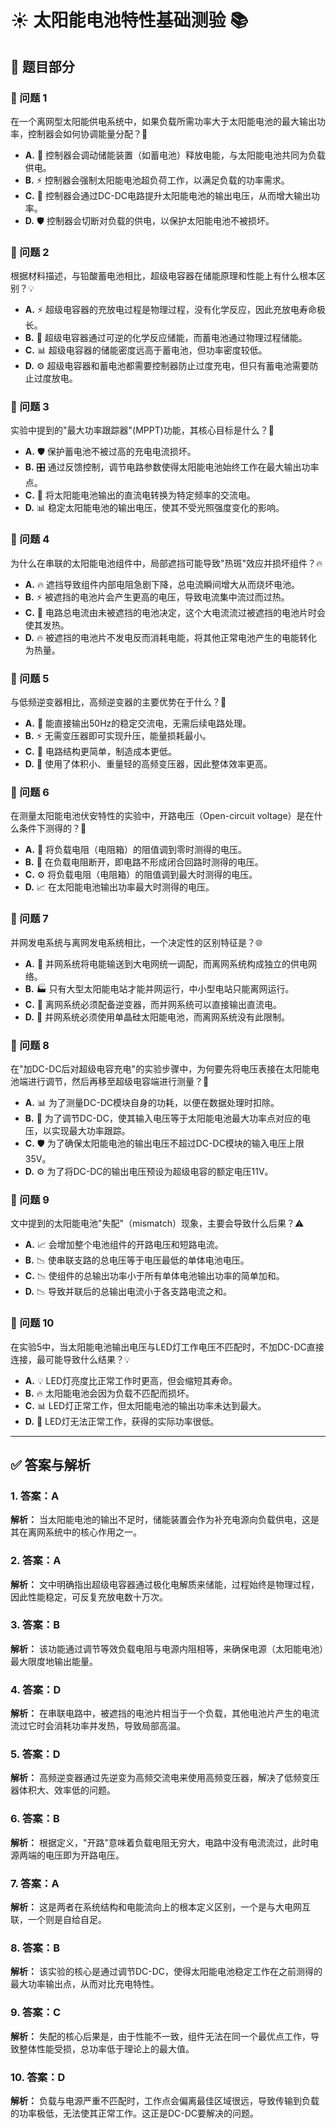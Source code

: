 # ☀️ 太阳能电池特性基础测验 📚

## 📝 题目部分

### 🔋 问题 1
在一个离网型太阳能供电系统中，如果负载所需功率大于太阳能电池的最大输出功率，控制器会如何协调能量分配？🤔

- **A.** 🔋 控制器会调动储能装置（如蓄电池）释放电能，与太阳能电池共同为负载供电。
- **B.** ⚡ 控制器会强制太阳能电池超负荷工作，以满足负载的功率需求。
- **C.** 🔧 控制器会通过DC-DC电路提升太阳能电池的输出电压，从而增大输出功率。
- **D.** 🛡️ 控制器会切断对负载的供电，以保护太阳能电池不被损坏。

### 🔋 问题 2
根据材料描述，与铅酸蓄电池相比，超级电容器在储能原理和性能上有什么根本区别？💡

- **A.** ⚡ 超级电容器的充放电过程是物理过程，没有化学反应，因此充放电寿命极长。
- **B.** 🧪 超级电容器通过可逆的化学反应储能，而蓄电池通过物理过程储能。
- **C.** 📊 超级电容器的储能密度远高于蓄电池，但功率密度较低。
- **D.** ⚙️ 超级电容器和蓄电池都需要控制器防止过度充电，但只有蓄电池需要防止过度放电。

### 🔋 问题 3
实验中提到的"最大功率跟踪器"(MPPT)功能，其核心目标是什么？🎯

- **A.** 🛡️ 保护蓄电池不被过高的充电电流损坏。
- **B.** 🎛️ 通过反馈控制，调节电路参数使得太阳能电池始终工作在最大输出功率点。
- **C.** 🔄 将太阳能电池输出的直流电转换为特定频率的交流电。
- **D.** 📊 稳定太阳能电池的输出电压，使其不受光照强度变化的影响。

### 🔋 问题 4
为什么在串联的太阳能电池组件中，局部遮挡可能导致"热斑"效应并损坏组件？🔥

- **A.** 🔥 遮挡导致组件内部电阻急剧下降，总电流瞬间增大从而烧坏电池。
- **B.** ⚡ 被遮挡的电池片会产生更高的电压，导致电流集中流过而过热。
- **C.** 🌊 电路总电流由未被遮挡的电池决定，这个大电流流过被遮挡的电池片时会使其发热。
- **D.** 🔥 被遮挡的电池片不发电反而消耗电能，将其他正常电池产生的电能转化为热量。

### 🔋 问题 5
与低频逆变器相比，高频逆变器的主要优势在于什么？🚀

- **A.** 🔌 能直接输出50Hz的稳定交流电，无需后续电路处理。
- **B.** ⚡ 无需变压器即可实现升压，能量损耗最小。
- **C.** 🧩 电路结构更简单，制造成本更低。
- **D.** 🔋 使用了体积小、重量轻的高频变压器，因此整体效率更高。

### 🔋 问题 6
在测量太阳能电池伏安特性的实验中，开路电压（Open-circuit voltage）是在什么条件下测得的？🔬

- **A.** 🔌 将负载电阻（电阻箱）的阻值调到零时测得的电压。
- **B.** 🔌 在负载电阻断开，即电路不形成闭合回路时测得的电压。
- **C.** ⚙️ 将负载电阻（电阻箱）的阻值调到最大时测得的电压。
- **D.** 📈 在太阳能电池输出功率最大时测得的电压。

### 🔋 问题 7
并网发电系统与离网发电系统相比，一个决定性的区别特征是？🌐

- **A.** 🔌 并网系统将电能输送到大电网统一调配，而离网系统构成独立的供电网络。
- **B.** 🏭 只有大型太阳能电站才能并网运行，中小型电站只能离网运行。
- **C.** 🔌 离网系统必须配备逆变器，而并网系统可以直接输出直流电。
- **D.** 🔋 并网系统必须使用单晶硅太阳能电池，而离网系统没有此限制。

### 🔋 问题 8
在"加DC-DC后对超级电容充电"的实验步骤中，为何要先将电压表接在太阳能电池端进行调节，然后再移至超级电容端进行测量？🔧

- **A.** 📊 为了测量DC-DC模块自身的功耗，以便在数据处理时扣除。
- **B.** 🎯 为了调节DC-DC，使其输入电压等于太阳能电池最大功率点对应的电压，以实现最大功率跟踪。
- **C.** 🛡️ 为了确保太阳能电池的输出电压不超过DC-DC模块的输入电压上限35V。
- **D.** ⚙️ 为了将DC-DC的输出电压预设为超级电容的额定电压11V。

### 🔋 问题 9
文中提到的太阳能电池"失配"（mismatch）现象，主要会导致什么后果？⚠️

- **A.** 📈 会增加整个电池组件的开路电压和短路电流。
- **B.** 📉 使串联支路的总电压等于电压最低的单体电池电压。
- **C.** 📉 使组件的总输出功率小于所有单体电池输出功率的简单加和。
- **D.** 📉 导致并联后的总输出电流小于各支路电流之和。

### 🔋 问题 10
在实验5中，当太阳能电池输出电压与LED灯工作电压不匹配时，不加DC-DC直接连接，最可能导致什么结果？💡

- **A.** 💡 LED灯亮度比正常工作时更高，但会缩短其寿命。
- **B.** 🔥 太阳能电池会因为负载不匹配而损坏。
- **C.** 📊 LED灯正常工作，但太阳能电池的输出功率未达到最大。
- **D.** 🚫 LED灯无法正常工作，获得的实际功率很低。

---

## ✅ 答案与解析

### 1. 答案：A
**解析：** 当太阳能电池的输出不足时，储能装置会作为补充电源向负载供电，这是其在离网系统中的核心作用之一。

### 2. 答案：A
**解析：** 文中明确指出超级电容器通过极化电解质来储能，过程始终是物理过程，因此性能稳定，可反复充放电数十万次。

### 3. 答案：B
**解析：** 该功能通过调节等效负载电阻与电源内阻相等，来确保电源（太阳能电池）最大限度地输出能量。

### 4. 答案：D
**解析：** 在串联电路中，被遮挡的电池片相当于一个负载，其他电池片产生的电流流过它时会消耗功率并发热，导致局部高温。

### 5. 答案：D
**解析：** 高频逆变器通过先逆变为高频交流电来使用高频变压器，解决了低频变压器体积大、效率低的问题。

### 6. 答案：B
**解析：** 根据定义，"开路"意味着负载电阻无穷大，电路中没有电流流过，此时电源两端的电压即为开路电压。

### 7. 答案：A
**解析：** 这是两者在系统结构和电能流向上的根本定义区别，一个是与大电网互联，一个则是自给自足。

### 8. 答案：B
**解析：** 该实验的核心是通过调节DC-DC，使得太阳能电池稳定工作在之前测得的最大功率输出点，从而对比充电特性。

### 9. 答案：C
**解析：** 失配的核心后果是，由于性能不一致，组件无法在同一个最优点工作，导致整体性能受损，总功率低于理论上的最大值。

### 10. 答案：D
**解析：** 负载与电源严重不匹配时，工作点会偏离最佳区域很远，导致传输到负载的功率极低，无法使其正常工作。这正是DC-DC要解决的问题。